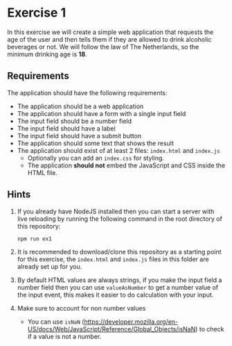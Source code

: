 # Exercise 1

In this exercise we will create a simple web application that requests the age of the user and then tells them if they
are allowed to drink alcoholic beverages or not. We will follow the law of The Netherlands, so the minimum drinking age
is **18**.

## Requirements

The application should have the following requirements:

- The application should be a web application
- The application should have a form with a single input field
- The input field should be a number field
- The input field should have a label
- The input field should have a submit button
- The application should some text that shows the result
- The application should exist of at least 2 files: `index.html` and `index.js`
  - Optionally you can add an `index.css` for styling.
  - The application **should not** embed the JavaScript and CSS inside the HTML file.

## Hints

1. If you already have NodeJS installed then you can start a server with live reloading by running the following command
   in the root directory of this repository:

   ```bash
   npm run ex1
   ```

2. It is recommended to download/clone this repository as a starting point for this exercise, the `index.html` and
   `index.js` files in this folder are already set up for you.

3. By default HTML values are always strings, if you make the input field a number field then you can use
   `valueAsNumber` to get a number value of the input event, this makes it easier to do calculation with your input.

4. Make sure to account for non number values
   - You can use `isNaN` (<https://developer.mozilla.org/en-US/docs/Web/JavaScript/Reference/Global_Objects/isNaN>) to
     check if a value is not a number.
